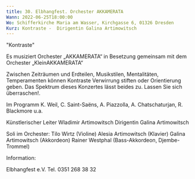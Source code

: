 ```yaml
---
title: 30. Elbhangfest. Orchester AKKAMERATA
Wann: 2022-06-25T18:00:00
Wo: Schifferkirche Maria am Wasser, Kirchgasse 6, 01326 Dresden
Kurz: Kontraste -  Dirigentin Galina Artimowitsch
---
```


"Kontraste"
 
Es musiziert Orchester „AKKAMERATA“ in Besetzung gemeinsam mit dem Orchester „KleinAKKAMERATA“

Zwischen Zeiträumen und Erdteilen, Musikstilen, Mentalitäten, Temperamenten können Kontraste Verwirrung stiften oder Orientierung geben. Das Spektrum dieses Konzertes lässt beides zu. Lassen Sie sich überraschen!.

Im Programm K. Weil, C. Saint-Saëns, A. Piazzolla, A. Chatschaturjan, R. Blackmore u.a.

Künstlerischer Leiter Wladimir Artimowitsch
Dirigentin Galina Artimowitsch 

Soli im Orchester:
Tilo Wirtz (Violine)
Alesia Artimowitsch (Klavier)
Galina Artimowitsch (Akkordeon)
Rainer Westphal (Bass-Akkordeon, Djembe-Trommel)


Information:
 
Elbhangfest e.V.
Tel. 0351 268 38 32